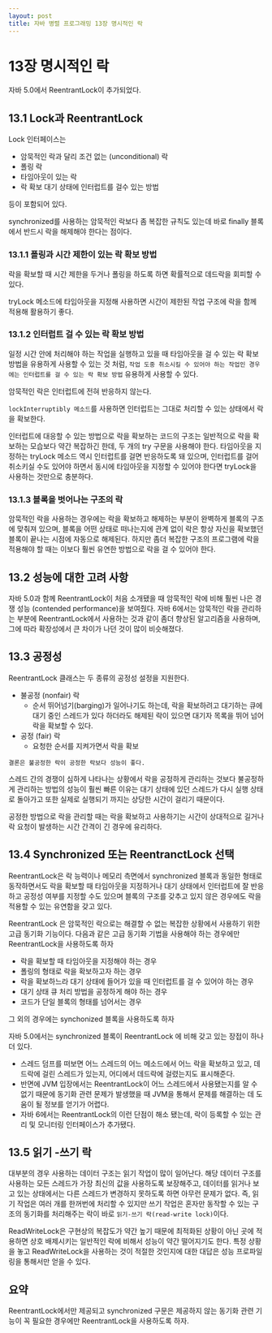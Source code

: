 ```yaml
---
layout: post
title: 자바 병렬 프로그래밍 13장 명시적인 락
---
```

# 13장 명시적인 락

자바 5.0에서 ReentrantLock이 추가되었다.

## 13.1 Lock과 ReentrantLock

Lock 인터페이스는

* 암묵적인 락과 달리 조건 없는 (unconditional) 락
* 폴링 락
* 타임아웃이 있는 락
* 락 확보 대기 상태에 인터럽트를 걸수 있는 방법

등이 포함되어 있다.

synchronized를 사용하는 암묵적인 락보다 좀 복잡한 규칙도 있는데 바로 finally 블록에서 반드시 락을 해제해야 한다는 점이다.

### 13.1.1 폴링과 시간 제한이 있는 락 확보 방법

락을 확보할 때 시간 제한을 두거나 폴링을 하도록 하면 확률적으로 데드락을 회피할 수 있다.

tryLock 메소드에 타임아웃을 지정해 사용하면 시간이 제한된 작업 구조에 락을 함께 적용해 활용하기 좋다.

### 13.1.2 인터럽트 걸 수 있는 락 확보 방법

일정 시간 안에 처리해야 하는 작업을 실행하고 있을 때 타임아웃을 걸 수 있는 락 확보 방법을 유용하게 사용할 수 있는 것 처럼, `작업 도중 취소시킬 수 있어야 하는 작업인 경우에는 인터럽트를 걸 수 있는 락 확보 방법` 유용하게 사용할 수 있다.

암묵적인 락은 인터럽트에 전혀 반응하지 않는다.

`lockInterruptibly 메소드`를 사용하면 인터럽트는 그대로 처리할 수 있는 상태에서 락을 확보한다.

인터럽트에 대응할 수 있는 방법으로 락을 확보하는 코드의 구조는 일반적으로 락을 확보하는 모습보다 약간 복잡하긴 한데, 두 개의 try 구문을 사용해야 한다.
타임아웃을 지정하는 tryLock 메소드 역시 인터럽트를 걸면 반응하도록 돼 있으며, 인터럽트를 걸어 취소키실 수도 있어야 하면서 동시에 타임아웃을 지정할 수 있어야 한다면 tryLock을 사용하는 것만으로 충분하다.

### 13.1.3 블록을 벗어나는 구조의 락

암묵적인 락을 사용하는 경우에는 락을 확보하고 해제하는 부분이 완벽하게 블록의 구조에 맞춰져 있으며, 블록을 어떤 상태로 떠나는지에 관계 없이 락은 항상 자신을 확보했던 블록이 끝나는 시점에 자동으로 해제된다.
하지만 좀더 복잡한 구조의 프로그램에 락을 적용해야 할 때는 이보다 훨씬 유연한 방법으로 락을 걸 수 있어야 한다.

## 13.2 성능에 대한 고려 사항

자바 5.0과 함께 ReentrantLock이 처음 소개됐을 때 암묵적인 락에 비해 훨씬 나은 경쟁 성능 (contended performance)을 보여줬다.
자바 6에서는 암묵적인 락을 관리하는 부분에 ReentrantLock에서 사용하는 것과 같이 좀더 향상된 알고리즘을 사용하며, 그에 따라 확장성에서 큰 차이가 나던 것이 많이 비슷해졌다.

## 13.3 공정성

ReentrantLock 클래스는 두 종류의 공정성 설정을 지원한다.

* 불공정 (nonfair) 락
    * 순서 뛰어넘기(barging)가 일어나기도 하는데, 락을 확보하려고 대기하는 큐에 대기 중인 스레드가 있다 하더라도 해제된 락이 있으면 대기자 목록을 뛰어 넘어 락을 확보할 수 있다.
* 공정 (fair) 락
    * 요청한 순서를 지켜가면서 락을 확보

`결론은 불공정한 락이 공정한 락보다 성능이 좋다.`

스레드 간의 경쟁이 심하게 나타나는 상황에서 락을 공정하게 관리하는 것보다 불공정하게 관리하는 방법의 성능이 훨씬 빠른 이유는 대기 상태에 있던 스레드가 다시 실행 상태로 돌아가고 또한 실제로 실행되기 까지는 상당한 시간이 걸리기 때문이다.

공정한 방법으로 락을 관리할 때는 락을 확보하고 사용하기는 시간이 상대적으로 길거나 락 요청이 발생하는 시간 간격이 긴 경우에 유리하다.

## 13.4 Synchronized 또는 ReentranctLock 선택

ReentrantLock은 락 능력이나 메모리 측면에서 synchronized 블록과 동일한 형태로 동작하면서도 락을 확보할 때 타임아웃을 지정하거나 대기 상태에서 인터럽트에 잘 반응하고 공정성 여부를 지정할 수도 있으며 블록의 구조를 갖추고 있지 않은 경우에도 락을 적용할 수 있는 유연함을 갖고 있다.

ReentrantLock 은 암묵적인 락으로는 해결할 수 없는 복잡한 상황에서 사용하기 위한 고급 동기화 기능이다.
다음과 같은 고급 동기화 기법을 사용해야 하는 경우에만 ReentrantLock을 사용하도록 하자

* 락을 확보할 때 타임아웃을 지정해야 하는 경우
* 폴링의 형태로 락을 확보하고자 하는 경우
* 락을 확보하느라 대기 상태에 들어가 있을 때 인터럽트를 걸 수 있어야 하는 경우
* 대기 상태 큐 처리 방법을 공정하게 해야 하는 경우
* 코드가 단일 블록의 형태를 넘어서는 경우

그 외의 경우에는 synchonized 블록을 사용하도록 하자

자바 5.0에서는 synchronized 블록이 ReentrantLock 에 비해 갖고 있는 장접이 하나 더 있다.

* 스레드 덤프를 떠보면 어느 스레드의 어느 메소드에서 어느 락을 확보하고 있고, 데드락에 걸린 스레드가 있는지, 어디에서 데드락에 걸렸는지도 표시해준다.
* 반면에 JVM 입장에서는 ReentrantLock이 어느 스레드에서 사용됐는지를 알 수 없기 때문에 동기화 관련 문제가 발생했을 때 JVM을 통해서 문제를 해결하는 데 도움이 될 정보를 얻기가 어렵다.
* 자바 6에서는 ReentrantLock의 이런 단점이 해소 됐는데, 락이 등록할 수 있는 관리 및 모니터링 인터페이스가 추가됐다.

## 13.5 읽기 -쓰기 락

대부분의 경우 사용하는 데이터 구조는 읽기 작업이 많이 일어난다.
해당 데이터 구조를 사용하는 모든 스레드가 가장 최신의 값을 사용하도록 보장해주고, 데이터를 읽거나 보고 있는 상태에서는 다른 스레드가 변경하지 못하도록 하면 아무런 문제가 없다.
즉, 읽기 작업은 여러 개를 한꺼번에 처리할 수 있지만 쓰기 작업은 혼자만 동작할 수 있는 구조의 동기화를 처리해주는 락이 바로 `읽기-쓰기 락(read-write lock)`이다.

ReadWriteLock은 구현상의 복잡도가 약간 높기 때문에 최적화된 상황이 아닌 곳에 적용하면 상호 배제시키는 일반적인 락에 비해서 성능이 약간 떨어지기도 한다.
특정 상황을 놓고 ReadWriteLock을 사용하는 것이 적절한 것인지에 대한 대답은 성능 프로파일링을 통해서만 얻을 수 있다.

## 요약

ReentrantLock에서만 제공되고 synchronized 구문은 제공하지 않는 동기화 관련 기능이 꼭 필요한 경우에만 ReentrantLock을 사용하도록 하자.
